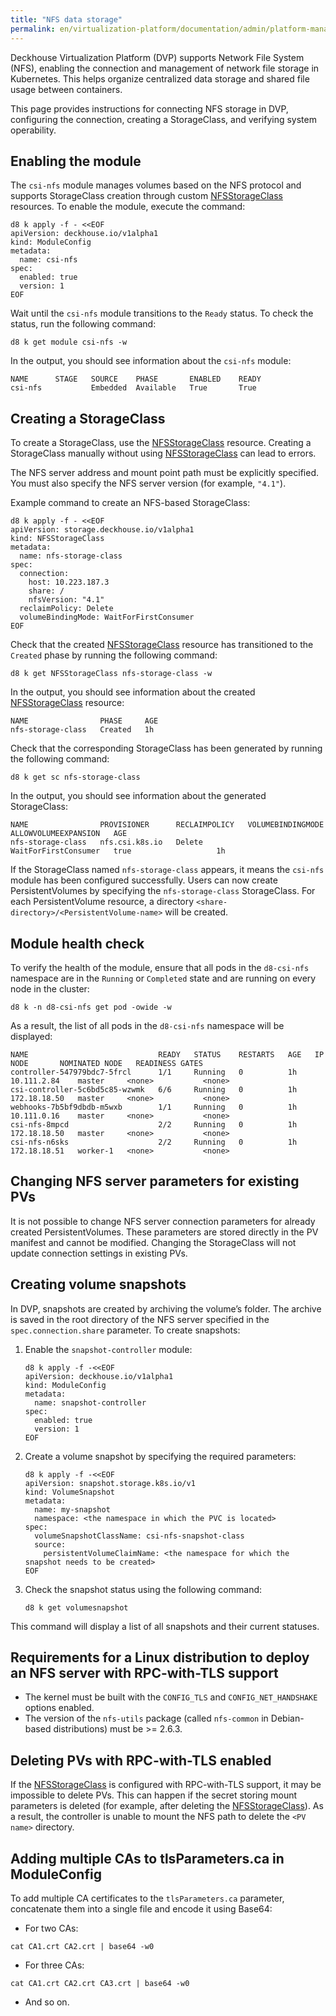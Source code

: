 ```yaml
---
title: "NFS data storage"
permalink: en/virtualization-platform/documentation/admin/platform-management/storage/external/nfs.html
---
```


Deckhouse Virtualization Platform (DVP) supports Network File System (NFS), enabling the connection and management of network file storage in Kubernetes. This helps organize centralized data storage and shared file usage between containers.

This page provides instructions for connecting NFS storage in DVP, configuring the connection, creating a StorageClass, and verifying system operability.

## Enabling the module

The `csi-nfs` module manages volumes based on the NFS protocol and supports StorageClass creation through custom [NFSStorageClass](/products/kubernetes-platform/documentation/v1/modules/csi-nfs/cr.html#nfsstorageclass) resources. To enable the module, execute the command:

```shell
d8 k apply -f - <<EOF
apiVersion: deckhouse.io/v1alpha1
kind: ModuleConfig
metadata:
  name: csi-nfs
spec:
  enabled: true
  version: 1
EOF
```

Wait until the `csi-nfs` module transitions to the `Ready` status. To check the status, run the following command:

```shell
d8 k get module csi-nfs -w
```

In the output, you should see information about the `csi-nfs` module:

```console
NAME      STAGE   SOURCE    PHASE       ENABLED    READY
csi-nfs           Embedded  Available   True       True
```

## Creating a StorageClass

To create a StorageClass, use the [NFSStorageClass](/products/kubernetes-platform/documentation/v1/modules/csi-nfs/cr.html#nfsstorageclass) resource. Creating a StorageClass manually without using [NFSStorageClass](/products/kubernetes-platform/documentation/v1/modules/csi-nfs/cr.html#nfsstorageclass) can lead to errors.

The NFS server address and mount point path must be explicitly specified. You must also specify the NFS server version (for example, `"4.1"`).

Example command to create an NFS-based StorageClass:

```shell
d8 k apply -f - <<EOF
apiVersion: storage.deckhouse.io/v1alpha1
kind: NFSStorageClass
metadata:
  name: nfs-storage-class
spec:
  connection:
    host: 10.223.187.3
    share: /
    nfsVersion: "4.1"
  reclaimPolicy: Delete
  volumeBindingMode: WaitForFirstConsumer
EOF
```

Check that the created [NFSStorageClass](/products/kubernetes-platform/documentation/v1/modules/csi-nfs/cr.html#nfsstorageclass) resource has transitioned to the `Created` phase by running the following command:

```shell
d8 k get NFSStorageClass nfs-storage-class -w
```

In the output, you should see information about the created [NFSStorageClass](/products/kubernetes-platform/documentation/v1/modules/csi-nfs/cr.html#nfsstorageclass) resource:

```console
NAME                PHASE     AGE
nfs-storage-class   Created   1h
```

Check that the corresponding StorageClass has been generated by running the following command:

```shell
d8 k get sc nfs-storage-class
```

In the output, you should see information about the generated StorageClass:

```console
NAME                PROVISIONER      RECLAIMPOLICY   VOLUMEBINDINGMODE      ALLOWVOLUMEEXPANSION   AGE
nfs-storage-class   nfs.csi.k8s.io   Delete          WaitForFirstConsumer   true                   1h
```

If the StorageClass named `nfs-storage-class` appears, it means the `csi-nfs` module has been configured successfully. Users can now create PersistentVolumes by specifying the `nfs-storage-class` StorageClass. For each PersistentVolume resource, a directory `<share-directory>/<PersistentVolume-name>` will be created.

## Module health check

To verify the health of the module, ensure that all pods in the `d8-csi-nfs` namespace are in the `Running` or `Completed` state and are running on every node in the cluster:

```shell
d8 k -n d8-csi-nfs get pod -owide -w
```

As a result, the list of all pods in the `d8-csi-nfs` namespace will be displayed:

```console
NAME                             READY   STATUS    RESTARTS   AGE   IP             NODE       NOMINATED NODE   READINESS GATES
controller-547979bdc7-5frcl      1/1     Running   0          1h    10.111.2.84    master     <none>           <none>
csi-controller-5c6bd5c85-wzwmk   6/6     Running   0          1h    172.18.18.50   master     <none>           <none>
webhooks-7b5bf9dbdb-m5wxb        1/1     Running   0          1h    10.111.0.16    master     <none>           <none>
csi-nfs-8mpcd                    2/2     Running   0          1h    172.18.18.50   master     <none>           <none>
csi-nfs-n6sks                    2/2     Running   0          1h    172.18.18.51   worker-1   <none>           <none>
```

## Changing NFS server parameters for existing PVs

It is not possible to change NFS server connection parameters for already created PersistentVolumes. These parameters are stored directly in the PV manifest and cannot be modified. Changing the StorageClass will not update connection settings in existing PVs.

## Creating volume snapshots

In DVP, snapshots are created by archiving the volume’s folder. The archive is saved in the root directory of the NFS server specified in the `spec.connection.share` parameter. To create snapshots:

1. Enable the `snapshot-controller` module:

   ```shell
   d8 k apply -f -<<EOF
   apiVersion: deckhouse.io/v1alpha1
   kind: ModuleConfig
   metadata:
     name: snapshot-controller
   spec:
     enabled: true
     version: 1
   EOF
   ```

1. Create a volume snapshot by specifying the required parameters:

   ```shell
   d8 k apply -f -<<EOF
   apiVersion: snapshot.storage.k8s.io/v1
   kind: VolumeSnapshot
   metadata:
     name: my-snapshot
     namespace: <the namespace in which the PVC is located>
   spec:
     volumeSnapshotClassName: csi-nfs-snapshot-class
     source:
       persistentVolumeClaimName: <the namespace for which the snapshot needs to be created>
   EOF
   ```

1. Check the snapshot status using the following command:

   ```shell
   d8 k get volumesnapshot
   ```

This command will display a list of all snapshots and their current statuses.

## Requirements for a Linux distribution to deploy an NFS server with RPC-with-TLS support

- The kernel must be built with the `CONFIG_TLS` and `CONFIG_NET_HANDSHAKE` options enabled.
- The version of the `nfs-utils` package (called `nfs-common` in Debian-based distributions) must be >= 2.6.3.

## Deleting PVs with RPC-with-TLS enabled

If the [NFSStorageClass](/products/kubernetes-platform/documentation/v1/modules/csi-nfs/cr.html#nfsstorageclass) is configured with RPC-with-TLS support, it may be impossible to delete PVs. This can happen if the secret storing mount parameters is deleted (for example, after deleting the [NFSStorageClass](/products/kubernetes-platform/documentation/v1/modules/csi-nfs/cr.html#nfsstorageclass)). As a result, the controller is unable to mount the NFS path to delete the `<PV name>` directory.

## Adding multiple CAs to tlsParameters.ca in ModuleConfig

To add multiple CA certificates to the `tlsParameters.ca` parameter, concatenate them into a single file and encode it using Base64:

- For two CAs:

```shell
cat CA1.crt CA2.crt | base64 -w0
```

- For three CAs:

```shell
cat CA1.crt CA2.crt CA3.crt | base64 -w0
```

- And so on.
